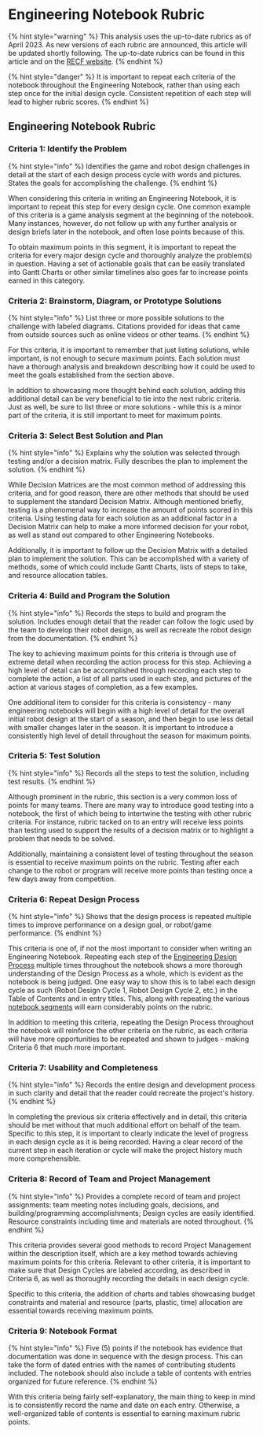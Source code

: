 # Engineering Notebook Rubric

{% hint style="warning" %}
This analysis uses the up-to-date rubrics as of April 2023. As new versions of each rubric are announced, this article will be updated shortly following. The up-to-date rubrics can be found in this article and on the [RECF website](https://kb.roboticseducation.org/hc/en-us/categories/4421404969111-Volunteers?sc=judging).
{% endhint %}

{% hint style="danger" %}
It is important to repeat each criteria of the notebook throughout the Engineering Notebook, rather than using each step once for the initial design cycle. Consistent repetition of each step will lead to higher rubric scores.
{% endhint %}

## Engineering Notebook Rubric

### Criteria 1: Identify the Problem

{% hint style="info" %}
Identifies the game and robot design challenges in detail at the start of each design process cycle with words and pictures. States the goals for accomplishing the challenge.
{% endhint %}

When considering this criteria in writing an Engineering Notebook, it is important to repeat this step for every design cycle. One common example of this criteria is a game analysis segment at the beginning of the notebook. Many instances, however, do not follow up with any further analysis or design briefs later in the notebook, and often lose points because of this.

To obtain maximum points in this segment, it is important to repeat the criteria for every major design cycle and thoroughly analyze the problem(s) in question. Having a set of actionable goals that can be easily translated into Gantt Charts or other similar timelines also goes far to increase points earned in this category.

### Criteria 2: Brainstorm, Diagram, or Prototype Solutions

{% hint style="info" %}
List three or more possible solutions to the challenge with labeled diagrams. Citations provided for ideas that came from outside sources such as online videos or other teams.
{% endhint %}

For this criteria, it is important to remember that just listing solutions, while important, is not enough to secure maximum points. Each solution must have a thorough analysis and breakdown describing how it could be used to meet the goals established from the section above.

In addition to showcasing more thought behind each solution, adding this additional detail can be very beneficial to tie into the next rubric criteria. Just as well, be sure to list three or more solutions - while this is a minor part of the criteria, it is still important to meet for maximum points.

### Criteria 3: Select Best Solution and Plan

{% hint style="info" %}
Explains why the solution was selected through testing and/or a decision matrix. Fully describes the plan to implement the solution.&#x20;
{% endhint %}

While Decision Matrices are the most common method of addressing this criteria, and for good reason, there are other methods that should be used to supplement the standard Decision Matrix. Although mentioned briefly, testing is a phenomenal way to increase the amount of points scored in this criteria. Using testing data for each solution as an additional factor in a Decision Matrix can help to make a more informed decision for your robot, as well as stand out compared to other Engineering Notebooks.

Additionally, it is important to follow up the Decision Matrix with a detailed plan to implement the solution. This can be accomplished with a variety of methods, some of which could include Gantt Charts, lists of steps to take, and resource allocation tables.

### Criteria 4: Build and Program the Solution

{% hint style="info" %}
Records the steps to build and program the solution. Includes enough detail that the reader can follow the logic used by the team to develop their robot design, as well as recreate the robot design from the documentation.
{% endhint %}

The key to achieving maximum points for this criteria is through use of extreme detail when recording the action process for this step. Achieving a high level of detail can be accomplished through recording each step to complete the action, a list of all parts used in each step, and pictures of the action at various stages of completion, as a few examples.

One additional item to consider for this criteria is consistency - many engineering notebooks will begin with a high level of detail for the overall initial robot design at the start of a season, and then begin to use less detail with smaller changes later in the season. It is important to introduce a consistently high level of detail throughout the season for maximum points.

### Criteria 5: Test Solution

{% hint style="info" %}
Records all the steps to test the solution, including test results.
{% endhint %}

Although prominent in the rubric, this section is a very common loss of points for many teams. There are many way to introduce good testing into a notebook, the first of which being to intertwine the testing with other rubric criteria. For instance, rubric tacked on to an entry will receive less points than testing used to support the results of a decision matrix or to highlight a problem that needs to be solved.

Additionally, maintaining a consistent level of testing throughout the season is essential to receive maximum points on the rubric. Testing after each change to the robot or program will receive more points than testing once a few days away from competition.

### Criteria 6: Repeat Design Process

{% hint style="info" %}
Shows that the design process is repeated multiple times to improve performance on a design goal, or robot/game performance.
{% endhint %}

This criteria is one of, if not the most important to consider when writing an Engineering Notebook. Repeating each step of the [Engineering Design Process](<../../../Team Administration/team-documentation/the-design-process.md>) multiple times throughout the notebook shows a more thorough understanding of the Design Process as a whole, which is evident as the notebook is being judged. One easy way to show this is to label each design cycle as such (Robot Design Cycle 1, Robot Design Cycle 2, etc.) in the Table of Contents and in entry titles. This, along with repeating the various [notebook segments](../how-to-start-a-notebook/segments-of-the-notebook.md) will earn considerably points on the rubric.

In addition to meeting this criteria, repeating the Design Process throughout the notebook will reinforce the other criteria on the rubric, as each criteria will have more opportunities to be repeated and shown to judges - making Criteria 6 that much more important.

### Criteria 7: Usability and Completeness

{% hint style="info" %}
Records the entire design and development process in such clarity and detail that the reader could recreate the project's history.
{% endhint %}

In completing the previous six criteria effectively and in detail, this criteria should be met without that much additional effort on behalf of the team. Specific to this step, it is important to clearly indicate the level of progress in each design cycle as it is being recorded. Having a clear record of the current step in each iteration or cycle will make the project history much more comprehensible.

### Criteria 8: Record of Team and Project Management

{% hint style="info" %}
Provides a complete record of team and project assignments: team meeting notes including goals, decisions, and building/programming accomplishments; Design cycles are easily identified. Resource constraints including time and materials are noted throughout.
{% endhint %}

This criteria provides several good methods to record Project Management within the description itself, which are a key method towards achieving maximum points for this criteria. Relevant to other criteria, it is important to make sure that Design Cycles are labeled according, as described in Criteria 6, as well as thoroughly recording the details in each design cycle.

Specific to this criteria, the addition of charts and tables showcasing budget constraints and material and resource (parts, plastic, time) allocation are essential towards receiving maximum points.&#x20;

### Criteria 9: Notebook Format

{% hint style="info" %}
Five (5) points if the notebook has evidence that documentation was done in sequence with the design process. This can take the form of dated entries with the names of contributing students included. The notebook should also include a table of contents with entries organized for future reference.
{% endhint %}

With this criteria being fairly self-explanatory, the main thing to keep in mind is to consistently record the name and date on each entry. Otherwise, a well-organized table of contents is essential to earning maximum rubric points.
